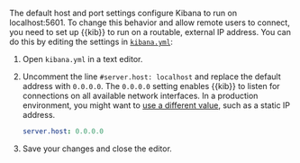 The default host and port settings configure Kibana to run on localhost:5601. To change this behavior and allow remote users to connect, you need to set up {{kib}} to run on a routable, external IP address. You can do this by editing the settings in [`kibana.yml`](/deploy-manage/deploy/self-managed/configure-kibana.md): 

1.  Open `kibana.yml` in a text editor.
 
2.  Uncomment the line `#server.host: localhost` and replace the default address with `0.0.0.0`. The `0.0.0.0` setting enables {{kib}} to listen for connections on all available network interfaces. In a production environment, you might want to [use a different value](kibana://reference/configuration-reference/general-settings.md#server-host), such as a static IP address.

    ```yaml
    server.host: 0.0.0.0
    ```

3.  Save your changes and close the editor.
